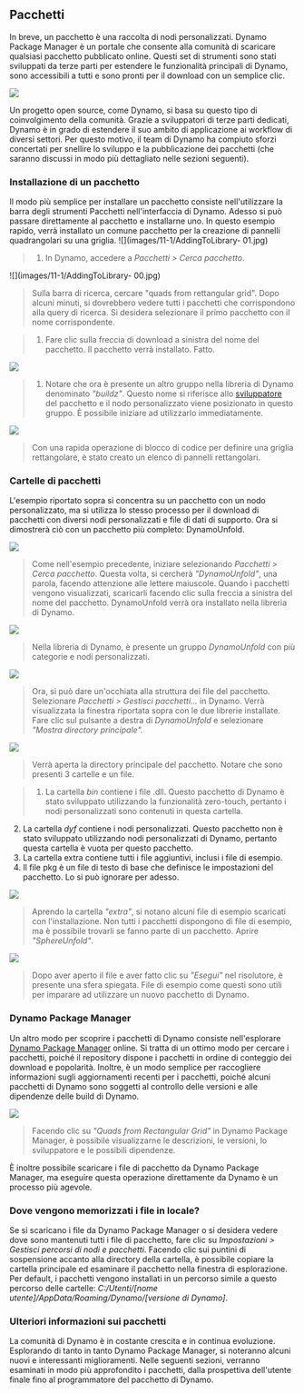 

## Pacchetti

In breve, un pacchetto è una raccolta di nodi personalizzati. Dynamo Package Manager è un portale che consente alla comunità di scaricare qualsiasi pacchetto pubblicato online. Questi set di strumenti sono stati sviluppati da terze parti per estendere le funzionalità principali di Dynamo, sono accessibili a tutti e sono pronti per il download con un semplice clic.

![](images/11-1/dpm.jpg)

Un progetto open source, come Dynamo, si basa su questo tipo di coinvolgimento della comunità. Grazie a sviluppatori di terze parti dedicati, Dynamo è in grado di estendere il suo ambito di applicazione ai workflow di diversi settori. Per questo motivo, il team di Dynamo ha compiuto sforzi concertati per snellire lo sviluppo e la pubblicazione dei pacchetti (che saranno discussi in modo più dettagliato nelle sezioni seguenti).

### Installazione di un pacchetto

Il modo più semplice per installare un pacchetto consiste nell'utilizzare la barra degli strumenti Pacchetti nell'interfaccia di Dynamo. Adesso si può passare direttamente al pacchetto e installarne uno. In questo esempio rapido, verrà installato un comune pacchetto per la creazione di pannelli quadrangolari su una griglia. ![](images/11-1/AddingToLibrary- 01.jpg)

> 1. In Dynamo, accedere a *Pacchetti > Cerca pacchetto*.

![](images/11-1/AddingToLibrary- 00.jpg)

> Sulla barra di ricerca, cercare "quads from rettangular grid". Dopo alcuni minuti, si dovrebbero vedere tutti i pacchetti che corrispondono alla query di ricerca. Si desidera selezionare il primo pacchetto con il nome corrispondente.

> 1. Fare clic sulla freccia di download a sinistra del nome del pacchetto. Il pacchetto verrà installato. Fatto.

![](images/11-1/buildz.jpg)

> 1. Notare che ora è presente un altro gruppo nella libreria di Dynamo denominato *"buildz"*. Questo nome si riferisce allo [sviluppatore](http://buildz.blogspot.com/) del pacchetto e il nodo personalizzato viene posizionato in questo gruppo. È possibile iniziare ad utilizzarlo immediatamente.

![](images/11-1/example.jpg)

> Con una rapida operazione di blocco di codice per definire una griglia rettangolare, è stato creato un elenco di pannelli rettangolari.

### Cartelle di pacchetti

L'esempio riportato sopra si concentra su un pacchetto con un nodo personalizzato, ma si utilizza lo stesso processo per il download di pacchetti con diversi nodi personalizzati e file di dati di supporto. Ora si dimostrerà ciò con un pacchetto più completo: DynamoUnfold.

![](images/11-1/unfold.jpg)

> Come nell'esempio precedente, iniziare selezionando *Pacchetti > Cerca pacchetto*. Questa volta, si cercherà *"DynamoUnfold"*, una parola, facendo attenzione alle lettere maiuscole. Quando i pacchetti vengono visualizzati, scaricarli facendo clic sulla freccia a sinistra del nome del pacchetto. DynamoUnfold verrà ora installato nella libreria di Dynamo.

![](images/11-1/unfoldLibrary.jpg)

> Nella libreria di Dynamo, è presente un gruppo *DynamoUnfold* con più categorie e nodi personalizzati.

![](images/11-1/manage.jpg)

> Ora, si può dare un'occhiata alla struttura dei file del pacchetto. Selezionare *Pacchetti > Gestisci pacchetti...* in Dynamo. Verrà visualizzata la finestra riportata sopra con le due librerie installate. Fare clic sul pulsante a destra di *DynamoUnfold* e selezionare *"Mostra directory principale".*

![](images/11-1/rd1.jpg)

> Verrà aperta la directory principale del pacchetto. Notare che sono presenti 3 cartelle e un file.

> 1. La cartella *bin* contiene i file .dll. Questo pacchetto di Dynamo è stato sviluppato utilizzando la funzionalità zero-touch, pertanto i nodi personalizzati sono contenuti in questa cartella.
2. La cartella *dyf* contiene i nodi personalizzati. Questo pacchetto non è stato sviluppato utilizzando nodi personalizzati di Dynamo, pertanto questa cartella è vuota per questo pacchetto.
3. La cartella extra contiene tutti i file aggiuntivi, inclusi i file di esempio.
4. Il file pkg è un file di testo di base che definisce le impostazioni del pacchetto. Lo si può ignorare per adesso.

![](images/11-1/rd2.jpg)

> Aprendo la cartella *"extra"*, si notano alcuni file di esempio scaricati con l'installazione. Non tutti i pacchetti dispongono di file di esempio, ma è possibile trovarli se fanno parte di un pacchetto. Aprire *"SphereUnfold"*.

![](images/11-1/sphereUnfold.jpg)

> Dopo aver aperto il file e aver fatto clic su *"Esegui"* nel risolutore, è presente una sfera spiegata. File di esempio come questi sono utili per imparare ad utilizzare un nuovo pacchetto di Dynamo.

### Dynamo Package Manager

Un altro modo per scoprire i pacchetti di Dynamo consiste nell'esplorare [Dynamo Package Manager](http://dynamopackages.com/) online. Si tratta di un ottimo modo per cercare i pacchetti, poiché il repository dispone i pacchetti in ordine di conteggio dei download e popolarità. Inoltre, è un modo semplice per raccogliere informazioni sugli aggiornamenti recenti per i pacchetti, poiché alcuni pacchetti di Dynamo sono soggetti al controllo delle versioni e alle dipendenze delle build di Dynamo.

![](images/11-1/dpm2.jpg)

> Facendo clic su *"Quads from Rectangular Grid"* in Dynamo Package Manager, è possibile visualizzarne le descrizioni, le versioni, lo sviluppatore e le possibili dipendenze.

È inoltre possibile scaricare i file di pacchetto da Dynamo Package Manager, ma eseguire questa operazione direttamente da Dynamo è un processo più agevole.

### Dove vengono memorizzati i file in locale?

Se si scaricano i file da Dynamo Package Manager o si desidera vedere dove sono mantenuti tutti i file di pacchetto, fare clic su *Impostazioni > Gestisci percorsi di nodi e pacchetti*. Facendo clic sui puntini di sospensione accanto alla directory della cartella, è possibile copiare la cartella principale ed esaminare il pacchetto nella finestra di esplorazione. Per default, i pacchetti vengono installati in un percorso simile a questo percorso delle cartelle: *C:/Utenti/[nome utente]/AppData/Roaming/Dynamo/[versione di Dynamo]*.

### Ulteriori informazioni sui pacchetti

La comunità di Dynamo è in costante crescita e in continua evoluzione. Esplorando di tanto in tanto Dynamo Package Manager, si noteranno alcuni nuovi e interessanti miglioramenti. Nelle seguenti sezioni, verranno esaminati in modo più approfondito i pacchetti, dalla prospettiva dell'utente finale fino al programmatore del pacchetto di Dynamo.


